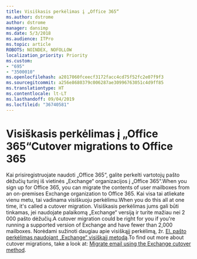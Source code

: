 ```yaml
---
title: Visiškasis perkėlimas į „Office 365“
ms.author: dstrome
author: dstrome
manager: dansimp
ms.date: 5/3/2018
ms.audience: ITPro
ms.topic: article
ROBOTS: NOINDEX, NOFOLLOW
localization_priority: Priority
ms.custom:
- "695"
- "3500010"
ms.openlocfilehash: a2017060fceecf3172facc4cd75f52fc2e07f9f3
ms.sourcegitcommit: a256e8680379c006287ae30996763051c4d9ff85
ms.translationtype: HT
ms.contentlocale: lt-LT
ms.lasthandoff: 09/04/2019
ms.locfileid: "36740581"
---
```

# <a name="cutover-migrations-to-office-365"></a><span data-ttu-id="22572-102">Visiškasis perkėlimas į „Office 365“</span><span class="sxs-lookup"><span data-stu-id="22572-102">Cutover migrations to Office 365</span></span>

<span data-ttu-id="22572-103">Kai prisiregistruojate naudoti „Office 365“, galite perkelti vartotojų pašto dėžučių turinį iš vietinės „Exchange“ organizacijos į „Office 365“.</span><span class="sxs-lookup"><span data-stu-id="22572-103">When you sign up for Office 365, you can migrate the contents of user mailboxes from an on-premises Exchange organization to Office 365.</span></span> <span data-ttu-id="22572-104">Kai visa tai atliekate vienu metu, tai vadinama visiškuoju perkėlimu.</span><span class="sxs-lookup"><span data-stu-id="22572-104">When you do this all at one time, it's called a cutover migration.</span></span> <span data-ttu-id="22572-105">Visiškasis perkėlimas jums gali būti tinkamas, jei naudojate palaikomą „Exchange“ versiją ir turite mažiau nei 2 000 pašto dėžučių.</span><span class="sxs-lookup"><span data-stu-id="22572-105">A cutover migration could be right for you if you're running a supported version of Exchange and have fewer than 2,000 mailboxes.</span></span> <span data-ttu-id="22572-106">Norėdami sužinoti daugiau apie visiškąjį perkėlimą, žr. [El. pašto perkėlimas naudojant „Exchange“ visiškąjį metodą](https://docs.microsoft.com/Exchange/mailbox-migration/cutover-migration-to-office-365).</span><span class="sxs-lookup"><span data-stu-id="22572-106">To find out more about cutover migrations, take a look at: [Migrate email using the Exchange cutover method](https://docs.microsoft.com/Exchange/mailbox-migration/cutover-migration-to-office-365).</span></span>
  
